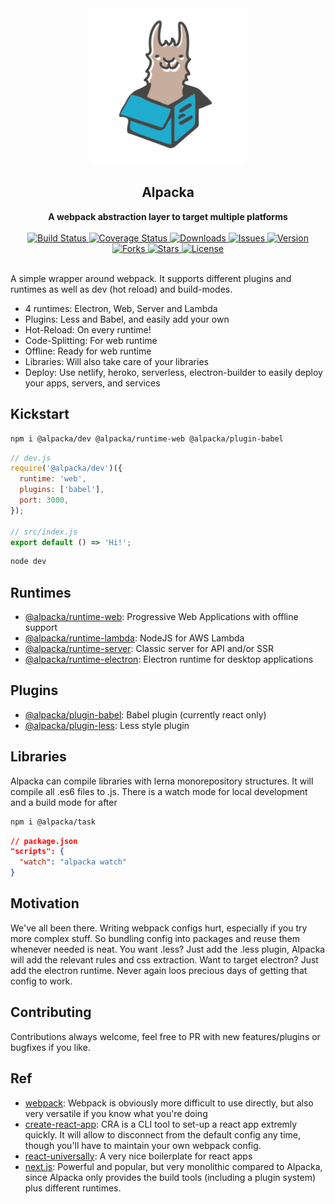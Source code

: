 <div align="center">
  <a href="https://github.com/bkniffler/alpacka">
    <img alt="alpacka" src="https://raw.githubusercontent.com/bkniffler/alpacka/master/assets/logo.png" height="250px" />
  </a>
</div>

<div align="center">
  <h2>Alpacka</h2>
  <strong>A webpack abstraction layer to target multiple platforms</strong>
  <br />
  <br />
  <a href="https://travis-ci.org/bkniffler/alpacka">
    <img src="https://img.shields.io/travis/bkniffler/alpacka.svg?style=flat-square" alt="Build Status">
  </a>
  <a href="https://codecov.io/github/bkniffler/alpacka">
    <img src="https://img.shields.io/codecov/c/github/bkniffler/alpacka.svg?style=flat-square" alt="Coverage Status">
  </a>
  <a href="https://www.npmjs.com/package/@alpacka/core">
    <img src="https://img.shields.io/npm/dm/@alpacka/core.svg?style=flat-square" alt="Downloads">
  </a>
  <a href="https://github.com/bkniffler/alpacka">
    <img src="https://img.shields.io/github/issues/bkniffler/alpacka.svg?style=flat-square" alt="Issues">
  </a>
  <a href="https://github.com/bkniffler/alpacka">
    <img src="https://img.shields.io/github/package-json/v/bkniffler/alpacka.svg?style=flat-square" alt="Version">
  </a>
  <a href="https://github.com/bkniffler/alpacka">
    <img src="https://img.shields.io/github/forks/bkniffler/alpacka.svg?style=flat-square" alt="Forks">
  </a>
  <a href="https://github.com/bkniffler/alpacka">
    <img src="https://img.shields.io/github/stars/bkniffler/alpacka.svg?style=flat-square" alt="Stars">
  </a>
  <a href="https://github.com/bkniffler/alpacka/master/LICENSE">
    <img src="https://img.shields.io/github/license/bkniffler/alpacka.svg?style=flat-square" alt="License">
  </a>
  <br />
  <br />
</div>

A simple wrapper around webpack. It supports different plugins and runtimes as well as dev (hot reload) and build-modes.

* 4 runtimes: Electron, Web, Server and Lambda
* Plugins: Less and Babel, and easily add your own
* Hot-Reload: On every runtime!
* Code-Splitting: For web runtime
* Offline: Ready for web runtime
* Libraries: Will also take care of your libraries
* Deploy: Use netlify, heroko, serverless, electron-builder to easily deploy your apps, servers, and services

## Kickstart

```bash
npm i @alpacka/dev @alpacka/runtime-web @alpacka/plugin-babel
```

```jsx
// dev.js
require('@alpacka/dev')({
  runtime: 'web',
  plugins: ['babel'],
  port: 3000,
});

// src/index.js
export default () => 'Hi!';
```

```bash
node dev
```

## Runtimes

* [@alpacka/runtime-web](https://github.com/bkniffler/alpacka/tree/master/packages/runtime-web): Progressive Web Applications with offline support
* [@alpacka/runtime-lambda](https://github.com/bkniffler/alpacka/tree/master/packages/runtime-lambda): NodeJS for AWS Lambda
* [@alpacka/runtime-server](https://github.com/bkniffler/alpacka/tree/master/packages/runtime-server): Classic server for API and/or SSR
* [@alpacka/runtime-electron](https://github.com/bkniffler/alpacka/tree/master/packages/runtime-electron): Electron runtime for desktop applications

## Plugins

* [@alpacka/plugin-babel](https://github.com/bkniffler/alpacka/tree/master/packages/plugin-babel): Babel plugin (currently react only)
* [@alpacka/plugin-less](https://github.com/bkniffler/alpacka/tree/master/packages/plugin-less): Less style plugin

## Libraries

Alpacka can compile libraries with lerna monorepository structures. It will compile all .es6 files to .js. There is a watch mode for local development and a build mode for after

```bash
npm i @alpacka/task
```

```json
// package.json
"scripts": {
  "watch": "alpacka watch"
}
```

## Motivation

We've all been there. Writing webpack configs hurt, especially if you try more complex stuff. So bundling config into packages and reuse them whenever needed is neat. You want .less? Just add the .less plugin, Alpacka will add the relevant rules and css extraction. Want to target electron? Just add the electron runtime. Never again loos precious days of getting that config to work.

## Contributing

Contributions always welcome, feel free to PR with new features/plugins or bugfixes if you like.

## Ref

* [webpack](https://github.com/webpack/webpack): Webpack is obviously more difficult to use directly, but also very versatile if you know what you're doing
* [create-react-app](https://github.com/facebook/create-react-app): CRA is a CLI tool to set-up a react app extremly quickly. It will allow to disconnect from the default config any time, though you'll have to maintain your own webpack config.
* [react-universally](https://github.com/ctrlplusb/react-universally): A very nice boilerplate for react apps
* [next.js](https://github.com/zeit/next.js/): Powerful and popular, but very monolithic compared to Alpacka, since Alpacka only provides the build tools (including a plugin system) plus different runtimes.
